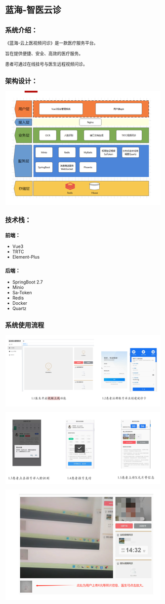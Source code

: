 # 蓝海-智医云诊

## 系统介绍：

《蓝海-云上医视频问诊》是一款医疗服务平台。

旨在提供便捷、安全、高效的医疗服务。

患者可通过在线挂号与医生远程视频问诊。

## 架构设计：

![image-20250108144812469](/doc/image-20250108144812469.png)

## 技术栈：

### 前端：

+ Vue3
+ TRTC
+ Element-Plus

### 后端：

+ SpringBoot 2.7
+ Minio
+ Sa-Token
+ Redis
+ Docker
+ Quartz

## 系统使用流程

![image-20250108144634948](/doc/image-20250108144634948.png)

![image-20250108144649813](/doc/image-20250108144649813.png)

![image-20250108144726144](/doc/image-20250108144726144.png)

## 

